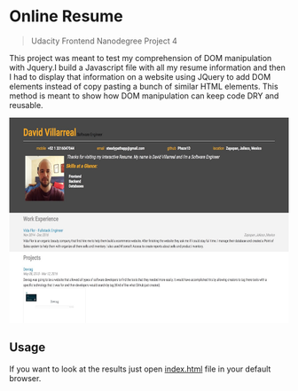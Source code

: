 # Online Resume
> Udacity Frontend Nanodegree Project 4

This project was meant to test my comprehension of DOM manipulation with Jquery.I build a Javascript file with all my resume information and then I had to display that information on a website using JQuery to add DOM elements instead of copy pasting a bunch of similar HTML elements. This method is meant to show how DOM manipulation can keep code DRY and reusable.

<p align="center">
<img src="readme_imgs/screenshot.jpg" height="370px"/>
</p>


## Usage
If you want to look at the results just open [index.html](index.html) file in your default browser.
